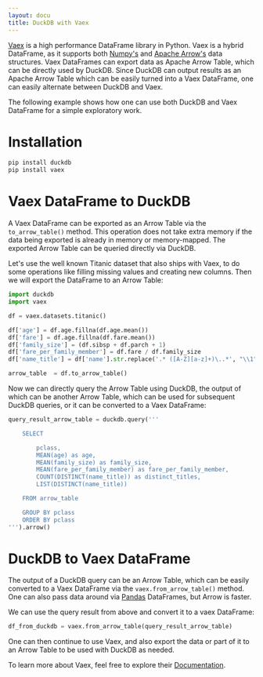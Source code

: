 ```yaml
---
layout: docu
title: DuckDB with Vaex
---
```


[Vaex](https://github.com/vaexio/vaex/) is a high performance DataFrame library in Python. Vaex is a hybrid DataFrame, as it supports both [Numpy's](https://numpy.org/doc/stable/) and [Apache Arrow's](https://arrow.apache.org/docs/python/index.html) data structures.
Vaex DataFrames can export data as Apache Arrow Table, which can be directly used by DuckDB. Since DuckDB can output results as an Apache Arrow Table which can be easily turned into a Vaex DataFrame, one can easily alternate between DuckDB and Vaex.

The following example shows how one can use both DuckDB and Vaex DataFrame for a simple exploratory work.

# Installation

```python
pip install duckdb
pip install vaex
```

# Vaex DataFrame to DuckDB
A Vaex DataFrame can be exported as an Arrow Table via the `to_arrow_table()` method. This operation does not take extra memory if the data being exported is already in memory or memory-mapped. The exported Arrow Table can be queried directly via DuckDB.

Let's use the well known Titanic dataset that also ships with Vaex, to do some operations like filling missing values and creating new columns. Then we will export the DataFrame to an Arrow Table:

```python
import duckdb
import vaex

df = vaex.datasets.titanic()

df['age'] = df.age.fillna(df.age.mean())
df['fare'] = df.age.fillna(df.fare.mean())
df['family_size'] = (df.sibsp + df.parch + 1)
df['fare_per_family_member'] = df.fare / df.family_size
df['name_title'] = df['name'].str.replace('.* ([A-Z][a-z]+)\..*', "\\1", regex=True)

arrow_table  = df.to_arrow_table()
```

Now we can directly query the Arrow Table using DuckDB, the output of which can be another Arrow Table, which can be used for subsequent DuckDB queries, or it can be converted to a Vaex DataFrame:

```python
query_result_arrow_table = duckdb.query('''

    SELECT

        pclass,
        MEAN(age) as age,
        MEAN(family_size) as family_size,
        MEAN(fare_per_family_member) as fare_per_family_member,
        COUNT(DISTINCT(name_title)) as distinct_titles,
        LIST(DISTINCT(name_title))

    FROM arrow_table

    GROUP BY pclass
    ORDER BY pclass
''').arrow()
```

# DuckDB to Vaex DataFrame
The output of a DuckDB query can be an Arrow Table, which can be easily converted to a Vaex DataFrame via the `vaex.from_arrow_table()` method. One can also pass data around via [Pandas](https://pandas.pydata.org/docs/) DataFrames, but Arrow is faster.

We can use the query result from above and convert it to a vaex DataFrame:

```python
df_from_duckdb = vaex.from_arrow_table(query_result_arrow_table)
```

One can then continue to use Vaex, and also export the data or part of it to an Arrow Table to be used with DuckDB as needed.

To learn more about Vaex, feel free to explore their [Documentation](https://vaex.readthedocs.io/en/latest/index.html).
